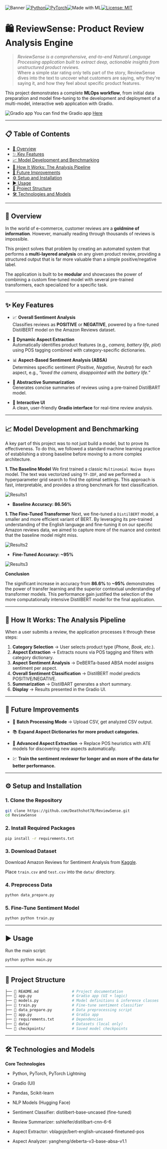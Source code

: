 ![Banner](assets/banner.png)
[![Python](https://img.shields.io/badge/Python-3.12.11-blue?logo=python)](https://www.python.org/)[![PyTorch](https://img.shields.io/badge/PyTorch-2.8-EE4C2C?logo=pytorch)](https://pytorch.org/)![Made with ML](https://img.shields.io/badge/Made%20with-ML-blueviolet?logo=openai)[![License: MIT](https://img.shields.io/badge/License-MIT-yellow.svg)](LICENSE)

# 🛍️ ReviewSense: Product Review Analysis Engine

> *ReviewSense is a comprehensive, end-to-end Natural Language Processing application built to extract deep, actionable insights from unstructured product reviews.*  
Where a simple star rating only tells part of the story, ReviewSense dives into the text to uncover what customers are saying, why they're saying it, and how they feel about specific product features.  

This project demonstrates a complete **MLOps workflow**, from initial data preparation and model fine-tuning to the development and deployment of a multi-model, interactive web application with Gradio.

![Gradio app](assets/gradio.png)
You can find the Gradio app [Here](https://huggingface.co/spaces/Deathshot78/ReviewSense)

---

## 📋 Table of Contents

- [📖 Overview](#-overview)  
- [✨ Key Features](#-key-features)
- [📈 Model Development and Benchmarking](#-model-development-and-benchmarking)
- [🧠 How It Works: The Analysis Pipeline](#-how-it-works-the-analysis-pipeline)
- [🔮 Future Improvements](#-future-improvements)
- [⚙️ Setup and Installation](#️-setup-and-installation)  
- [▶️ Usage](#️-usage)  
- [📁 Project Structure](#-project-structure)  
- [🛠️ Technologies and Models](#️-technologies-and-models)  

---

## 📖 Overview

In the world of e-commerce, customer reviews are a **goldmine of information**. However, manually reading through thousands of reviews is impossible.  

This project solves that problem by creating an automated system that performs a **multi-layered analysis** on any given product review, providing a structured output that is far more valuable than a simple positive/negative label.

The application is built to be **modular** and showcases the power of combining a custom fine-tuned model with several pre-trained transformers, each specialized for a specific task.

---

## ✨ Key Features

- 📈 **Overall Sentiment Analysis**  
  Classifies reviews as **POSITIVE** or **NEGATIVE**, powered by a fine-tuned DistilBERT model on the Amazon Reviews dataset.

- 🔎 **Dynamic Aspect Extraction**  
  Automatically identifies product features (e.g., *camera, battery life, plot*) using POS tagging combined with category-specific dictionaries.

- 📊 **Aspect-Based Sentiment Analysis (ABSA)**  
  Determines specific sentiment (*Positive, Negative, Neutral*) for each aspect, e.g., *“loved the camera, disappointed with the battery life.”*

- 📝 **Abstractive Summarization**  
  Generates concise summaries of reviews using a pre-trained DistilBART model.

- 🚀 **Interactive UI**  
  A clean, user-friendly **Gradio interface** for real-time review analysis.

---

## 📈 Model Development and Benchmarking

A key part of this project was to not just build a model, but to prove its effectiveness. To do this, we followed a standard machine learning practice of establishing a strong baseline before moving to a more complex architecture.

**1. The Baseline Model**
We first trained a classic `Multinomial Naive Bayes` model. The text was vectorized using `TF-IDF`, and we performed a hyperparameter grid search to find the optimal settings. This approach is fast, interpretable, and provides a strong benchmark for text classification.

![Results1](assets/confusion_bay.png)

- **Baseline Accuracy: 86.56%**

**1. The Fine-Tuned Transformer**
Next, we fine-tuned a `DistilBERT` model, a smaller and more efficient variant of BERT. By leveraging its pre-trained understanding of the English language and fine-tuning it on our specific Amazon reviews data, we aimed to capture more of the nuance and context that the baseline model might miss.

![Results2](assets/confusion_bert.png)

- **Fine-Tuned Accuracy: ~95%**

![Results3](assets/wordcloud.png)

**Conclusion**

The significant increase in accuracy from **86.6%** to **~95%** demonstrates the power of transfer learning and the superior contextual understanding of transformer models. This performance gain justified the selection of the more computationally intensive DistilBERT model for the final application.

---

## 🧠 How It Works: The Analysis Pipeline

When a user submits a review, the application processes it through these steps:

1. **Category Selection** → User selects product type (*Phone, Book, etc.*).  
2. **Aspect Extraction** → Extracts nouns via POS tagging and filters with category dictionary.  
3. **Aspect Sentiment Analysis** → DeBERTa-based ABSA model assigns sentiment per aspect.  
4. **Overall Sentiment Classification** → DistilBERT model predicts POSITIVE/NEGATIVE.  
5. **Summarization** → DistilBART generates a short summary.  
6. **Display** → Results presented in the Gradio UI.

---

## 🔮 Future Improvements

- 📂 **Batch Processing Mode** → Upload CSV, get analyzed CSV output.

- 📚 **Expand Aspect Dictionaries for more product categories.**

- 🤖 **Advanced Aspect Extraction** → Replace POS heuristics with ATE models for discovering new aspects automatically.
- 💹 **Train the sentiment reviewer for longer and on more of the data for better performance.**

---

## ⚙️ Setup and Installation

### 1. Clone the Repository

```bash
git clone https://github.com/Deathshot78/ReviewSense.git
cd ReviewSense
```

### 2. Install Required Packages

```bash
pip install -r requirements.txt
```

### 3. Download Dataset

Download Amazon Reviews for Sentiment Analysis from [Kaggle](https://www.kaggle.com/datasets/kritanjalijain/amazon-reviews).

Place `train.csv` and `test.csv` into the `data/` directory.

### 4. Preprocess Data

```bash
python data_prepare.py
```

### 5. Fine-Tune Sentiment Model

```bash
python python train.py
```

---

## ▶️ Usage

Run the main script:

```bash
python python main.py
```

---

## 📁 Project Structure

```bash
├── 📄 README.md               # Project documentation
├── 🐍 app.py                  # Gradio app (UI + logic)
├── 🐍 models.py               # Model definitions & inference classes
├── 🐍 train.py                # Fine-tune sentiment classifier
├── 🐍 data_prepare.py         # Data preprocessing script
├── 🐍 app.py                  # Gradio app
├── 📄 requirements.txt        # Dependencies
├── 📁 data/                   # Datasets (local only)
└── 📁 checkpoints/            # Saved model checkpoints
```

---

## 🛠️ Technologies and Models

**Core Technologies**

- Python, PyTorch, PyTorch Lightning

- Gradio (UI)

- Pandas, Scikit-learn

- NLP Models (Hugging Face)

- Sentiment Classifier: distilbert-base-uncased (fine-tuned)

- Review Summarizer: sshleifer/distilbart-cnn-6-6

- Aspect Extractor: vblagoje/bert-english-uncased-finetuned-pos

- Aspect Analyzer: yangheng/deberta-v3-base-absa-v1.1
